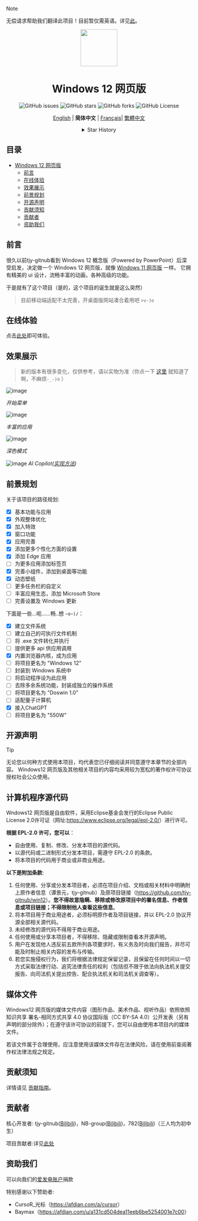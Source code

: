 > [!NOTE]
> 无偿请求帮助我们翻译此项目！目前暂仅需英语。详见[此](lang/readme.md)。

<p align="center">
    <img src="./icon/windows12.svg" width="100" height="100">
</p>
<h1 align="center">Windows 12 网页版</h1>
<p align="center" class="shields">
  <span href="https://github.com/tjy-gitnub/win12/issues" style="text-decoration:none">
    <img src="https://img.shields.io/github/issues/tjy-gitnub/win12.svg" alt="GitHub issues"/>
  </span>
  <span href="https://github.com/tjy-gitnub/win12/stargazers" style="text-decoration:none">
    <img src="https://img.shields.io/github/stars/tjy-gitnub/win12.svg" alt="GitHub stars"/>
  </span>
  <span href="https://github.com/tjy-gitnub/win12/network" style="text-decoration:none">
    <img src="https://img.shields.io/github/forks/tjy-gitnub/win12.svg" alt="GitHub forks"/>
  </span>
  <span href="https://github.com/tjy-gitnub/win12/blob/master/LICENSE" style="text-decoration:none">
    <img src="https://img.shields.io/github/license/tjy-gitnub/win12" alt="GitHub License"/>
  </pan>
</p>
<p align="center" class="language" title="Language selection 语言选择">
  <a href="readme/README_en_us.md">English</a> | 
  <b>简体中文</b> | 
  <a href="readme/README_fr_fr.md">Français</a>|
  <a href="readme/README_zh_tw.md">繁體中文</a>
</p>
<details align="center">
  <summary>Star History</summary>
  <a href="https://star-history.com/#tjy-gitnub/win12&Date" style="text-decoration:none">
    <img src="https://api.star-history.com/svg?repos=tjy-gitnub/win12&type=Date" alt="Star History Chart">
  </a>
</details>

## 目录

- [Windows 12 网页版](#windows-12-网页版)
  - [前言](#前言)
  - [在线体验](#在线体验)
  - [效果展示](#效果展示)
  - [前景规划](#前景规划)
  - [开源声明](#开源声明)
  - [贡献须知](#贡献须知)
  - [贡献者](#贡献者)
  - [资助我们](#资助我们)
    

    

## 前言

很久以前tjy-gitnub看到 Windows 12 概念版（Powered by PowerPoint）后深受启发，决定做一个 Windows 12 网页版，就像 [Windows 11 网页版](https://win11.blueedge.me/) 一样。 它拥有精美的 ui 设计，流畅丰富的动画，各种高级的功能。

于是就有了这个项目（是的，这个项目的诞生就是这么突然）

> 目前移动端适配不太完善，开桌面版网站凑合着用吧 `>v-)o`

## 在线体验

点击[此处](tjy-gitnub.github.io/win12/desktop.html)即可体验。


## 效果展示

> 新的版本有很多变化，仅供参考，请以实物为准（你点一下 [这里](https://tjy-gitnub.github.io/win12/desktop.html) 就知道了啊，不麻烦`-_-)o` ）

![image](https://tjy-gitnub.github.io/win12/img/start-menu.png)

*开始菜单*

![image](https://tjy-gitnub.github.io/win12/img/colorful-apps.png)

*丰富的应用*

![image](https://tjy-gitnub.github.io/win12/img/dark-mode.png)

*深色模式*

![image](https://tjy-gitnub.github.io/win12/img/ai-copilot.png)
*AI Copilot([实现方法](./scripts/AI%20Copilot%20service/README.md))*
## 前景规划

关于该项目的路径规划:

- [x] 基本功能与应用
- [x] 外观整体优化
- [x] 加入特效
- [x] 窗口功能
- [x] 应用完善
- [x] 添加更多个性化方面的设置
- [x] 添加 Edge 应用
- [ ] 为更多应用添加标签页
- [x] 完善小组件，添加到桌面等功能
- [x] 动态壁纸
- [ ] 更多任务栏的自定义
- [ ] 丰富应用生态，添加 Microsoft Store
- [ ] 完善设置及 Windows 更新

下面是一些...呃......畅..想 `~o~)/`：

- [x] 建立文件系统
- [ ] 建立自己的可执行文件机制
- [ ] 将 .exe 文件转化并执行
- [ ] 提供更多 api 供应用调用
- [x] 内置浏览器内核，成为应用
- [ ] 将项目更名为 "Windows 12"
- [ ] 封装到 Windows 系统中
- [ ] 将启动程序设为此应用
- [ ] 去除多余系统功能，封装成独立的操作系统
- [ ] 将项目更名为 "Doswin 1.0"
- [ ] 适配量子计算机
- [x] 接入ChatGPT
- [ ] 将项目更名为 "550W"

## 开源声明
>[!TIP]
>无论您以何种方式使用本项目，均代表您已仔细阅读并同意遵守本章节的全部内容。
Windows12 网页版及其他相关项目的内容均采用较为宽松的著作权许可协议授权社会公众使用。

## 计算机程序源代码
Wndows12 网页版是自由软件，采用Eclipse基金会发行的Eclipse Public License 2.0许可证（网址:<https://www.eclipse.org/legal/epl-2.0/>）进行许可。

**根据 EPL-2.0 许可，您可以**：
- 自由使用、复制、修改、分发本项目的源代码。
- 以源代码或二进制形式分发本项目，需遵守 EPL-2.0 的条款。
- 将本项目的代码用于商业或非商业用途。

**以下是附加条款**:
1. 任何使用、分享或分发本项目者，必须在项目介绍、文档或相关材料中明确附上原作者信息（谭景元，tjy-gitnub）及原项目链接（<https://github.com/tjy-gitnub/win12>）。**您不得故意隐瞒、移除或修改原项目中的署名信息、作者信息或项目链接；不得限制他人查看这些信息**。
2. 将本项目用于商业用途者，必须标明原作者及项目链接，并以 EPL-2.0 协议开源全部相关源代码。
3. 未经修改的源代码不得用于商业用途。
4. 任何使用或分享本项目者，不得移除、隐藏或限制查看本开源声明。
5. 用户在发现他人违反前五款所列各项要求时，有义务及时向我们报告，并尽可能及时制止相关内容的发布与传输。
6. 若您实施侵权行为，我们将根据法律规定保留记录，且保留在任何时间以一切方式采取法律行动、追究法律责任的权利（包括但不限于依法向执法机关提交报告、向司法机关提出控告、配合执法机关和司法机关调查等）。

## 媒体文件

Windows12 网页版的媒体文件内容（图形作品、美术作品、视听作品）依照依照知识共享 署名-相同方式共享 4.0 协议国际版（CC BY-SA 4.0）公开发表（另有声明的部分除外）；在遵守该许可协议的前提下，您可以自由使用本项目内的媒体文件。

若该文件属于合理使用，应注意使用该媒体文件存在法律风险，请在使用前查阅著作权法律法规之规定。

## 贡献须知

详情请见 [贡献指南](./CONTRIBUTING.md)。

## 贡献者

核心开发者: tjy-gitnub([Bilibili](https://space.bilibili.com/2010692096/))，NB-group([Bilibili](https://space.bilibili.com/1570243738/))，782([Bilibili](https://space.bilibili.com/1046361194/))（三人均为初中生）

项目贡献者:详见[此处](https://github.com/tjy-gitnub/win12/graphs/contributors)

## 资助我们

可以向我们的[爱发电账户](https://afdian.com/a/qstudio)捐款

特别感谢以下赞助者:
- CursoR_光标（<https://afdian.com/a/cursor>）
- Baymax（<https://afdian.com/u/a131cd504dea11eeb6be5254001e7c00>）
